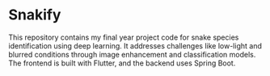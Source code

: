 # Snakify
This repository contains my final year project code for snake species identification using deep learning. It addresses challenges like low-light and blurred conditions through image enhancement and classification models. The frontend is built with Flutter, and the backend uses Spring Boot.
